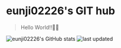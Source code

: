 # eunji02226's GIT hub
> Hello World!!🙌🏼 <br>
>
![eunji02226's GitHub stats](https://github-readme-stats.vercel.app/api?username=eunji02226&show_icons=true&theme=dracula)
![last updated](https://img.shields.io/wordpress/plugin/last-updated/eunji02226?style=for-the-badge)